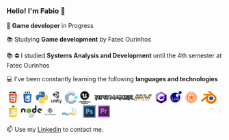 ### Hello! I'm Fabio 👋

🌱 **Game developer** in Progress

📚 Studying **Game development** by Fatec Ourinhos

📚 ⛔️ I studied **Systems Analysis and Development** until the 4th semester at Fatec Ourinhos

💻 I've been constantly learning the following **languages and technologies**

<code><img height="30" src="https://github.com/playlok/playlok/blob/master/assets/html.png"></code>
<code><img height="30" src="https://github.com/playlok/playlok/blob/master/assets/css.png"></code>
<code><img height="30" src="https://github.com/playlok/playlok/blob/master/assets/python.png"></code>
<code><img height="30" src="https://github.com/playlok/playlok/blob/master/assets/unity.png"></code>
<code><img height="30" src="https://github.com/playlok/playlok/blob/master/assets/construct.png"></code>
<code><img height="30" src="https://github.com/playlok/playlok/blob/master/assets/unreal.png"></code>
<code><img height="30" src="https://github.com/playlok/playlok/blob/master/assets/rpgmaker.png"></code>
<code><img height="30" src="https://github.com/playlok/playlok/blob/master/assets/csharp.png"></code>
<code><img height="30" src="https://github.com/playlok/playlok/blob/master/assets/lua.png"></code>
<code><img height="30" src="https://github.com/playlok/playlok/blob/master/assets/coronasdk.png"></code>
<code><img height="30" src="https://github.com/playlok/playlok/blob/master/assets/blender.png"></code>
<code><img height="30" src="https://github.com/playlok/playlok/blob/master/assets/javascript.png"></code>
<code><img height="30" src="https://github.com/playlok/playlok/blob/master/assets/nodejs.png"></code>
<code><img height="30" src="https://github.com/playlok/playlok/blob/master/assets/wordpress.png"></code>
<code><img height="30" src="https://github.com/playlok/playlok/blob/master/assets/mysql.png"></code>
<code><img height="30" src="https://github.com/playlok/playlok/blob/master/assets/photoshop.png"></code>
<code><img height="30" src="https://github.com/playlok/playlok/blob/master/assets/premiere.png"></code>

📫 Use my [Linkedin](https://www.linkedin.com/in/playlok/) to contact me.
